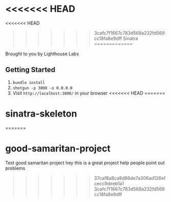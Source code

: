 <<<<<<< HEAD
=======
<<<<<<< HEAD
>>>>>>> 3cafc7f1667c783d568a232fd569cc18fa8e9dff
Sinatra
=============

Brought to you by Lighthouse Labs

## Getting Started

1. `bundle install`
2. `shotgun -p 3000 -o 0.0.0.0`
3. Visit `http://localhost:3000/` in your browser
<<<<<<< HEAD
=======
# sinatra-skeleton
=======
# good-samaritan-project
Test
good samaritan project
hey this is a great project
help people point out problems
>>>>>>> 37caf8a8ca8d86de7a306ad126efcecc9deeb1a1
>>>>>>> 3cafc7f1667c783d568a232fd569cc18fa8e9dff
